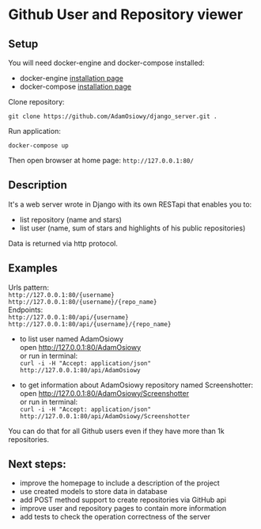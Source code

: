 # Github User and Repository viewer

## Setup

You will need docker-engine and docker-compose installed:
- docker-engine [installation page](https://docs.docker.com/engine/install/)
- docker-compose [installation page](https://docs.docker.com/compose/install/)

Clone repository:

    git clone https://github.com/AdamOsiowy/django_server.git .

Run application:

    docker-compose up

Then open browser at home page: `http://127.0.0.1:80/`

## Description
It's a web server wrote in Django with its own RESTapi that enables you to:
- list repository (name and stars)
- list user (name, sum of stars and highlights of his public repositories)

Data is returned via http protocol.

## Examples

Urls pattern: \
`http://127.0.0.1:80/{username}` \
`http://127.0.0.1:80/{username}/{repo_name}` \
Endpoints: \
`http://127.0.0.1:80/api/{username}` \
`http://127.0.0.1:80/api/{username}/{repo_name}` 

- to list user named AdamOsiowy \
    open http://127.0.0.1:80/AdamOsiowy \
    or run in terminal: \
    `curl -i -H "Accept: application/json" http://127.0.0.1:80/api/AdamOsiowy`


- to get information about AdamOsiowy repository named Screenshotter:
    open http://127.0.0.1:80/AdamOsiowy/Screenshotter \
    or run in terminal: \
    `curl -i -H "Accept: application/json" http://127.0.0.1:80/api/AdamOsiowy/Screenshotter`

You can do that for all Github users even if they have more than 1k repositories.

## Next steps:
- improve the homepage to include a description of the project
- use created models to store data in database
- add POST method support to create repositories via GitHub api
- improve user and repository pages to contain more information
- add tests to check the operation correctness of the server
